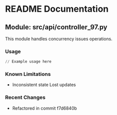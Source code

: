 # README Documentation

## Module: src/api/controller_97.py

This module handles concurrency issues operations.

### Usage

```python
// Example usage here
```

### Known Limitations

- Inconsistent state Lost updates

### Recent Changes

- Refactored in commit f7d6840b
